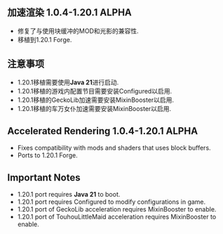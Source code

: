 ## 加速渲染 1.0.4-1.20.1 ALPHA
- 修复了与使用块缓冲的MOD和光影的兼容性.
- 移植到1.20.1 Forge.

## 注意事项
- 1.20.1移植需要使用**Java 21**进行启动.
- 1.20.1移植的游戏内配置节目需要安装Configured以启用.
- 1.20.1移植的GeckoLib加速需要安装MixinBooster以启用.
- 1.20.1移植的车万女仆加速需要安装MixinBooster以启用.

## Accelerated Rendering 1.0.4-1.20.1 ALPHA
- Fixes compatibility with mods and shaders that uses block buffers.
- Ports to 1.20.1 Forge.

## Important Notes
- 1.20.1 port requires **Java 21** to boot.
- 1.20.1 port requires Configured to modify configurations in game.
- 1.20.1 port of GeckoLib acceleration requires MixinBooster to enable.
- 1.20.1 port of TouhouLittleMaid acceleration requires MixinBooster to enable.